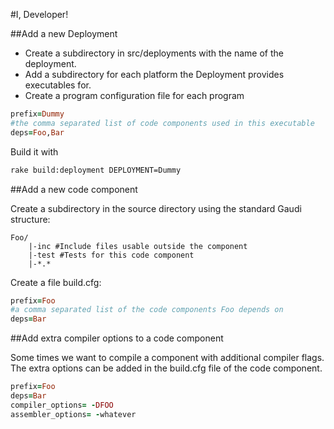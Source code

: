 #I, Developer!

##Add a new Deployment

 * Create a subdirectory in src/deployments with the name of the deployment.
 * Add a subdirectory for each platform the Deployment provides executables for.
 * Create a program configuration file for each program

```ruby
prefix=Dummy
#the comma separated list of code components used in this executable
deps=Foo,Bar
```

Build it with 
```bash
rake build:deployment DEPLOYMENT=Dummy
```

##Add a new code component

Create a subdirectory in the source directory using the standard Gaudi structure:
```
Foo/
    |-inc #Include files usable outside the component
    |-test #Tests for this code component
    |-*.*
```
Create a file build.cfg:

```ruby
prefix=Foo
#a comma separated list of the code components Foo depends on
deps=Bar
```

##Add extra compiler options to a code component

Some times we want to compile a component with additional compiler flags. The extra options can be added in the build.cfg file of the code component.

```ruby
prefix=Foo
deps=Bar
compiler_options= -DFOO
assembler_options= -whatever
```